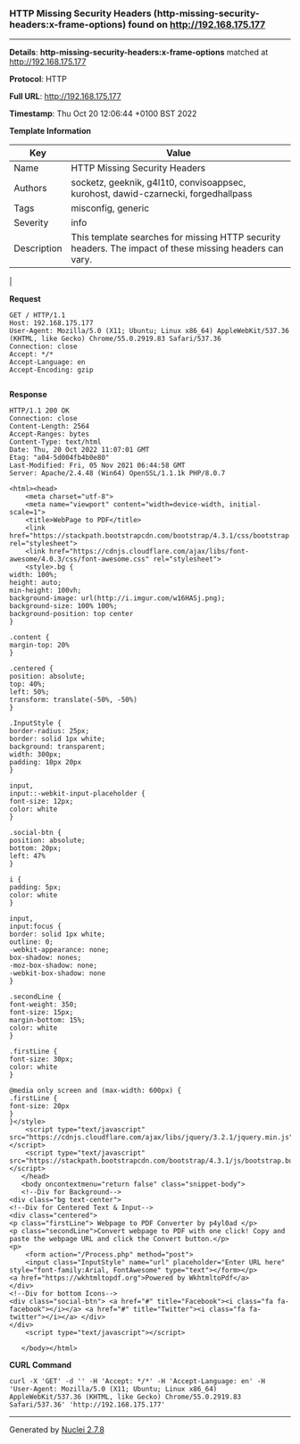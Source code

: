 ### HTTP Missing Security Headers (http-missing-security-headers:x-frame-options) found on http://192.168.175.177
---
**Details**: **http-missing-security-headers:x-frame-options**  matched at http://192.168.175.177

**Protocol**: HTTP

**Full URL**: http://192.168.175.177

**Timestamp**: Thu Oct 20 12:06:44 +0100 BST 2022

**Template Information**

| Key | Value |
|---|---|
| Name | HTTP Missing Security Headers |
| Authors | socketz, geeknik, g4l1t0, convisoappsec, kurohost, dawid-czarnecki, forgedhallpass |
| Tags | misconfig, generic |
| Severity | info |
| Description | This template searches for missing HTTP security headers. The impact of these missing headers can vary.
 |

**Request**
```http
GET / HTTP/1.1
Host: 192.168.175.177
User-Agent: Mozilla/5.0 (X11; Ubuntu; Linux x86_64) AppleWebKit/537.36 (KHTML, like Gecko) Chrome/55.0.2919.83 Safari/537.36
Connection: close
Accept: */*
Accept-Language: en
Accept-Encoding: gzip


```

**Response**
```http
HTTP/1.1 200 OK
Connection: close
Content-Length: 2564
Accept-Ranges: bytes
Content-Type: text/html
Date: Thu, 20 Oct 2022 11:07:01 GMT
Etag: "a04-5d004fb4b0e80"
Last-Modified: Fri, 05 Nov 2021 06:44:58 GMT
Server: Apache/2.4.48 (Win64) OpenSSL/1.1.1k PHP/8.0.7

<html><head>
    <meta charset="utf-8">
    <meta name="viewport" content="width=device-width, initial-scale=1">
    <title>WebPage to PDF</title>
    <link href="https://stackpath.bootstrapcdn.com/bootstrap/4.3.1/css/bootstrap.min.css" rel="stylesheet">
    <link href="https://cdnjs.cloudflare.com/ajax/libs/font-awesome/4.0.3/css/font-awesome.css" rel="stylesheet">
    <style>.bg {
width: 100%;
height: auto;
min-height: 100vh;
background-image: url(http://i.imgur.com/w16HASj.png);
background-size: 100% 100%;
background-position: top center
}

.content {
margin-top: 20%
}

.centered {
position: absolute;
top: 40%;
left: 50%;
transform: translate(-50%, -50%)
}

.InputStyle {
border-radius: 25px;
border: solid 1px white;
background: transparent;
width: 300px;
padding: 10px 20px
}

input,
input::-webkit-input-placeholder {
font-size: 12px;
color: white
}

.social-btn {
position: absolute;
bottom: 20px;
left: 47%
}

i {
padding: 5px;
color: white
}

input,
input:focus {
border: solid 1px white;
outline: 0;
-webkit-appearance: none;
box-shadow: nones;
-moz-box-shadow: none;
-webkit-box-shadow: none
}

.secondLine {
font-weight: 350;
font-size: 15px;
margin-bottom: 15%;
color: white
}

.firstLine {
font-size: 30px;
color: white
}

@media only screen and (max-width: 600px) {
.firstLine {
font-size: 20px
}
}</style>
    <script type="text/javascript" src="https://cdnjs.cloudflare.com/ajax/libs/jquery/3.2.1/jquery.min.js"></script>
    <script type="text/javascript" src="https://stackpath.bootstrapcdn.com/bootstrap/4.3.1/js/bootstrap.bundle.min.js"></script>
   </head>
   <body oncontextmenu="return false" class="snippet-body">
   <!--Div for Background-->
<div class="bg text-center">
<!--Div for Centered Text & Input-->
<div class="centered">
<p class="firstLine"> Webpage to PDF Converter by p4yl0ad </p>
<p class="secondLine">Convert webpage to PDF with one click! Copy and paste the webpage URL and click the Convert button.</p>
<p> 
    <form action="/Process.php" method="post">
    <input class="InputStyle" name="url" placeholder="Enter URL here" style="font-family:Arial, FontAwesome" type="text"></form></p>
<a href="https://wkhtmltopdf.org">Powered by WkhtmltoPdf</a>
</div>
<!--Div for bottom Icons-->
<div class="social-btn"> <a href="#" title="Facebook"><i class="fa fa-facebook"></i></a> <a href="#" title="Twitter"><i class="fa fa-twitter"></i></a> </div>
</div>
    <script type="text/javascript"></script>
   
   </body></html>
```


**CURL Command**
```
curl -X 'GET' -d '' -H 'Accept: */*' -H 'Accept-Language: en' -H 'User-Agent: Mozilla/5.0 (X11; Ubuntu; Linux x86_64) AppleWebKit/537.36 (KHTML, like Gecko) Chrome/55.0.2919.83 Safari/537.36' 'http://192.168.175.177'
```
---
Generated by [Nuclei 2.7.8](https://github.com/projectdiscovery/nuclei)